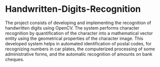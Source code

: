 # Handwritten-Digits-Recognition
The project consists of developing and implementing the recognition of handwritten digits using OpenCV. The system performs character recognition by quantification of the character into a mathematical vector entity using the geometrical properties of the character image. This developed system helps in automated identification of postal codes, for recognizing numbers in car plates, the computerized processing of some administrative forms, and the automatic recognition of amounts on bank cheques.
